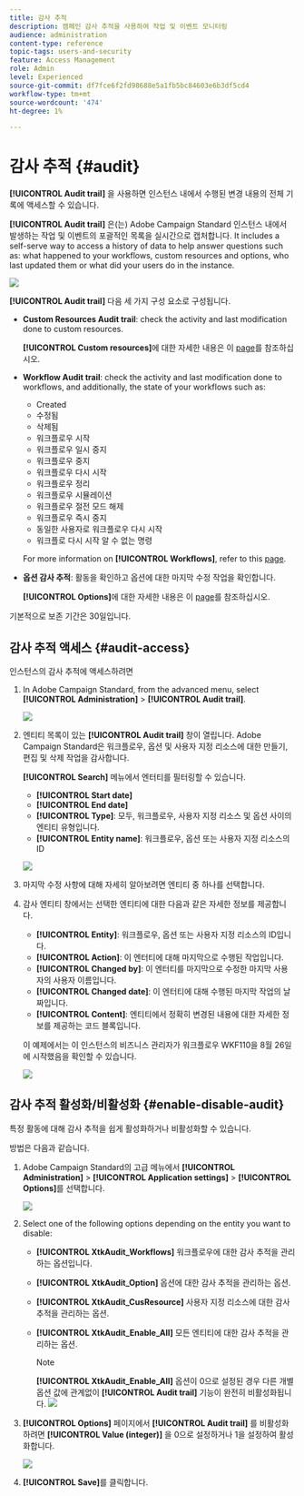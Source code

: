 ```yaml
---
title: 감사 추적
description: 캠페인 감사 추적을 사용하여 작업 및 이벤트 모니터링
audience: administration
content-type: reference
topic-tags: users-and-security
feature: Access Management
role: Admin
level: Experienced
source-git-commit: df7fce6f2fd98688e5a1fb5bc84603e6b3df5cd4
workflow-type: tm+mt
source-wordcount: '474'
ht-degree: 1%

---
```


# 감사 추적 {#audit}

**[!UICONTROL Audit trail]** 을 사용하면 인스턴스 내에서 수행된 변경 내용의 전체 기록에 액세스할 수 있습니다.

**[!UICONTROL Audit trail]** 은(는) Adobe Campaign Standard 인스턴스 내에서 발생하는 작업 및 이벤트의 포괄적인 목록을 실시간으로 캡처합니다. It includes a self-serve way to access a history of data to help answer questions such as: what happened to your workflows, custom resources and options, who last updated them or what did your users do in the instance.

![](assets/audit-trail.png)

**[!UICONTROL Audit trail]** 다음 세 가지 구성 요소로 구성됩니다.

* **Custom Resources Audit trail**: check the activity and last modification done to custom resources.

   **[!UICONTROL Custom resources]**&#x200B;에 대한 자세한 내용은 이 [page](../../developing/using/key-steps-to-add-a-resource.md)를 참조하십시오.

* **Workflow Audit trail**: check the activity and last modification done to workflows, and additionally, the state of your workflows such as:

   * Created
   * 수정됨
   * 삭제됨
   * 워크플로우 시작
   * 워크플로우 일시 중지
   * 워크플로우 중지
   * 워크플로우 다시 시작
   * 워크플로우 정리
   * 워크플로우 시뮬레이션
   * 워크플로우 절전 모드 해제
   * 워크플로우 즉시 중지
   * 동일한 사용자로 워크플로우 다시 시작
   * 워크플로 다시 시작 알 수 없는 명령

   For more information on **[!UICONTROL Workflows]**, refer to this [page](../../automating/using/get-started-workflows.md).

* **옵션 감사 추적**: 활동을 확인하고 옵션에 대한 마지막 수정 작업을 확인합니다.

   **[!UICONTROL Options]**&#x200B;에 대한 자세한 내용은 이 [page](../../administration/using/about-campaign-standard-settings.md)를 참조하십시오.

기본적으로 보존 기간은 30일입니다.

## 감사 추적 액세스 {#audit-access}

인스턴스의 감사 추적에 액세스하려면

1. In Adobe Campaign Standard, from the advanced menu, select **[!UICONTROL Administration]** > **[!UICONTROL Audit trail]**.

   ![](assets/audit-trail.png)

1. 엔티티 목록이 있는 **[!UICONTROL Audit trail]** 창이 열립니다. Adobe Campaign Standard은 워크플로우, 옵션 및 사용자 지정 리소스에 대한 만들기, 편집 및 삭제 작업을 감사합니다.

   **[!UICONTROL Search]** 메뉴에서 엔터티를 필터링할 수 있습니다.

   * **[!UICONTROL Start date]**
   * **[!UICONTROL End date]**
   * **[!UICONTROL Type]**: 모두, 워크플로우, 사용자 지정 리소스 및 옵션 사이의 엔티티 유형입니다.
   * **[!UICONTROL Entity name]**: 워크플로우, 옵션 또는 사용자 지정 리소스의 ID

   ![](assets/audit-trail_2.png)

1. 마지막 수정 사항에 대해 자세히 알아보려면 엔티티 중 하나를 선택합니다.

1. 감사 엔티티 창에서는 선택한 엔티티에 대한 다음과 같은 자세한 정보를 제공합니다.

   * **[!UICONTROL Entity]**: 워크플로우, 옵션 또는 사용자 지정 리소스의 ID입니다.
   * **[!UICONTROL Action]**: 이 엔터티에 대해 마지막으로 수행된 작업입니다.
   * **[!UICONTROL Changed by]**: 이 엔터티를 마지막으로 수정한 마지막 사용자의 사용자 이름입니다.
   * **[!UICONTROL Changed date]**: 이 엔터티에 대해 수행된 마지막 작업의 날짜입니다.
   * **[!UICONTROL Content]**: 엔티티에서 정확히 변경된 내용에 대한 자세한 정보를 제공하는 코드 블록입니다.

   이 예제에서는 이 인스턴스의 비즈니스 관리자가 워크플로우 WKF110을 8월 26일에 시작했음을 확인할 수 있습니다.

   ![](assets/audit-trail_3.png)

## 감사 추적 활성화/비활성화 {#enable-disable-audit}

특정 활동에 대해 감사 추적을 쉽게 활성화하거나 비활성화할 수 있습니다.

방법은 다음과 같습니다.

1. Adobe Campaign Standard의 고급 메뉴에서 **[!UICONTROL Administration]** > **[!UICONTROL Application settings]** > **[!UICONTROL Options]**&#x200B;를 선택합니다.

   ![](assets/audit-trail_4.png)

1. Select one of the following options depending on the entity you want to disable:

   * **[!UICONTROL XtkAudit_Workflows]** 워크플로우에 대한 감사 추적을 관리하는 옵션입니다.
   * **[!UICONTROL XtkAudit_Option]** 옵션에 대한 감사 추적을 관리하는 옵션.
   * **[!UICONTROL XtkAudit_CusResource]** 사용자 지정 리소스에 대한 감사 추적을 관리하는 옵션.
   * **[!UICONTROL XtkAudit_Enable_All]** 모든 엔티티에 대한 감사 추적을 관리하는 옵션.

      >[!NOTE]
      >
      >**[!UICONTROL XtkAudit_Enable_All]** 옵션이 0으로 설정된 경우 다른 개별 옵션 값에 관계없이 **[!UICONTROL Audit trail]** 기능이 완전히 비활성화됩니다.
   ![](assets/audit-trail_5.png)

1. **[!UICONTROL Options]** 페이지에서 **[!UICONTROL Audit trail]** 를 비활성화하려면 **[!UICONTROL Value (integer)]** 을 0으로 설정하거나 1을 설정하여 활성화합니다.

   ![](assets/audit-trail_6.png)

1. **[!UICONTROL Save]**&#x200B;를 클릭합니다.